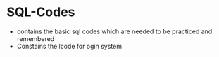 # SQL-Codes
* contains the basic sql codes which are needed to be practiced and remembered 
* Constains the lcode for ogin system 

